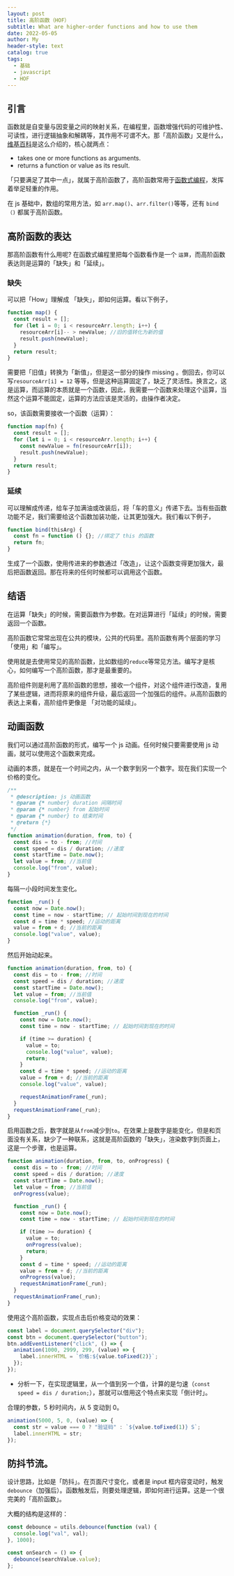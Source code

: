 ```yaml
---
layout: post
title: 高阶函数（HOF）
subtitle: What are higher-order functions and how to use them
date: 2022-05-05
author: My
header-style: text
catalog: true
tags:
  - 基础
  - javascript
  - HOF
---
```


## 引言

函数就是自变量与因变量之间的映射关系，在编程里，函数增强代码的可维护性、可读性，进行逻辑抽象和解耦等，其作用不可谓不大。那「高阶函数」又是什么，[维基百科](https://en.wikipedia.org/wiki/Higher-order_function)是这么介绍的，核心就两点：

- takes one or more functions as arguments.
- returns a function or value as its result.

「只要满足了其中一点」，就属于高阶函数了，高阶函数常用于[函数式编程](https://en.wikipedia.org/wiki/Functional_programming)，发挥着举足轻重的作用。

在 js 基础中，数组的常用方法，如 `arr.map()`、`arr.filter()`等等，还有 `bind（)` 都属于高阶函数。

## 高阶函数的表达

那高阶函数有什么用呢? 在函数式编程里把每个函数看作是一个 `运算`，而高阶函数表达则是运算的「缺失」和「延续」。

### 缺失

可以把「How」理解成 「缺失」，即如何运算。看以下例子，

```js
function map() {
  const result = [];
  for (let i = 0; i < resourceArr.length; i++) {
    resourceArr[i]-- > newValue; //旧的值转化为新的值
    result.push(newValue);
  }
  return result;
}
```

需要把「旧值」转换为「新值」，但是这一部分的操作 missing 。倒回去，你可以写`resourceArr[i] = 12` 等等，但是这种运算固定了，缺乏了灵活性。换言之，这是运算，而运算的本质就是一个函数，因此，我需要一个函数来处理这个运算，当然这个运算不能固定，运算的方法应该是灵活的，由操作者决定。

so，该函数需要接收一个函数（运算）：

```js
function map(fn) {
  const result = [];
  for (let i = 0; i < resourceArr.length; i++) {
    const newValue = fn(resourceArr[i]);
    result.push(newValue);
  }
  return result;
}
```

### 延续

可以理解成传递，给车子加满油或改装后，将「车的意义」传递下去。当有些函数功能不足，我们需要给这个函数加装功能，让其更加强大。我们看以下例子，

```js
function bind(thisArg) {
  const fn = function () {}; //绑定了 this 的函数
  return fn;
}
```

生成了一个函数，使用传进来的参数通过「改造」，让这个函数变得更加强大，最后把函数返回。那在将来的任何时候都可以调用这个函数。

## 结语

在运算「缺失」的时候，需要函数作为参数。在对运算进行「延续」的时候，需要返回一个函数。

高阶函数它常常出现在公共的模块，公共的代码里。高阶函数有两个层面的学习「使用」和「编写」。

使用就是去使用常见的高阶函数，比如数组的`reduce`等常见方法。编写才是核心，如何编写一个高阶函数，那才是最重要的。

高阶组件则是利用了高阶函数的思想，接收一个组件，对这个组件进行改造，复用了某些逻辑，进而将原来的组件升级，最后返回一个加强后的组件。从高阶函数的表达上来看，高阶组件更像是 「对功能的延续」。

## 动画函数

我们可以通过高阶函数的形式，编写一个 js 动画。任何时候只要需要使用 js 动画，就可以使用这个函数来完成。

动画的本质，就是在一个时间之内，从一个数字到另一个数字。现在我们实现一个价格的变化。

```js
/**
 * @description: js 动画函数
 * @param {* number} duration 间隔时间
 * @param {* number} from 起始时间
 * @param {* number} to 结束时间
 * @return {*}
 */
function animation(duration, from, to) {
  const dis = to - from; //时间
  const speed = dis / duration; //速度
  const startTime = Date.now();
  let value = from; //当前值
  console.log("from", value);
}
```

每隔一小段时间发生变化。

```js
function _run() {
  const now = Date.now();
  const time = now - startTime; // 起始时间到现在的时间
  const d = time * speed; //运动的距离
  value = from + d; //当前的距离
  console.log("value", value);
}
```

然后开始动起来。

```js
function animation(duration, from, to) {
  const dis = to - from; //时间
  const speed = dis / duration; //速度
  const startTime = Date.now();
  let value = from; //当前值
  console.log("from", value);

  function _run() {
    const now = Date.now();
    const time = now - startTime; // 起始时间到现在的时间

    if (time >= duration) {
      value = to;
      console.log("value", value);
      return;
    }
    const d = time * speed; //运动的距离
    value = from + d; //当前的距离
    console.log("value", value);

    requestAnimationFrame(_run);
  }
  requestAnimationFrame(_run);
}
```

启用函数之后，数字就是从`from`减少到`to`。在效果上是数字是能变化，但是和页面没有关系，缺少了一种联系，这就是高阶函数的「缺失」，渲染数字到页面上，这是一个步骤，也是运算。

```js
function animation(duration, from, to, onProgress) {
  const dis = to - from; //时间
  const speed = dis / duration; //速度
  const startTime = Date.now();
  let value = from; //当前值
  onProgress(value);

  function _run() {
    const now = Date.now();
    const time = now - startTime; // 起始时间到现在的时间

    if (time >= duration) {
      value = to;
      onProgress(value);
      return;
    }
    const d = time * speed; //运动的距离
    value = from + d; //当前的距离
    onProgress(value);
    requestAnimationFrame(_run);
  }
  requestAnimationFrame(_run);
}
```

使用这个高阶函数，实现点击后价格变动的效果：

```js
const label = document.querySelector("div");
const btn = document.querySelector("button");
btn.addEventListener("click", () => {
  animation(1000, 2999, 299, (value) => {
    label.innerHTML = `价格:${value.toFixed(2)}`;
  });
});
```

- 分析一下，在实现逻辑里，从一个值到另一个值，计算的是匀速（`const speed = dis / duration;`），那就可以借用这个特点来实现「倒计时」。

合理的参数，5 秒时间内，从 5 变动到 0。

```js
animation(5000, 5, 0, (value) => {
  const str = value === 0 ? "验证码" : `${value.toFixed(1)} S`;
  label.innerHTML = str;
});
```

## 防抖节流。

设计思路，比如是「防抖」。在页面尺寸变化，或者是 input 框内容变动时，触发 `debounce`（加强后）。函数触发后，则要处理逻辑，即如何进行运算。这是一个很完美的「高阶函数」。

大概的结构是这样的：

```js
const debounce = utils.debounce(function (val) {
  console.log("val", val);
}, 1000);

const onSearch = () => {
  debounce(searchValue.value);
};
```
